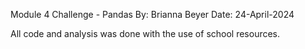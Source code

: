 Module 4 Challenge - Pandas
By: Brianna Beyer Date: 24-April-2024

All code and analysis was done with the use of school resources. 
